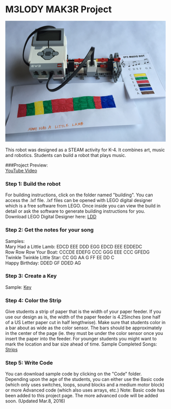 <h1>M3LODY MAK3R Project</h1>
<img src="https://raw.githubusercontent.com/droidsrobotics/projects/master/images/MainElements.JPG">

This robot was designed as a STEAM activity for K-4. It combines art, music and robotics. Students can build a robot that plays music.

###Project Preview: <br>
<a href="https://youtu.be/6ymDTEkohkw">YouTube Video<a>

### Step 1: Build the robot <br>
For building instructions, click on the folder named "building".  You can access the .lxf file.  .lxf files can be opened with LEGO digital designer which is a free software from LEGO.  Once inside you can view the build in detail or ask the software to generate building instructions for you. Download LEGO Digital Designer here: <a href="http://ldd.lego.com/">LDD</a>

### Step 2: Get the notes for your song <br>
  Samples: <br>
    Mary Had a Little Lamb: EDCD EEE DDD EGG EDCD EEE EDDEDC <br>
    Row Row Row Your Boat: CCCDE EDEFG CCC GGG EEE CCC GFEDG <br>
    Twinkle Twinkle Little Star: CC GG AA G FF EE DD C <br>
    Happy Birthday: DDED GF DDED AG <br>

### Step 3: Create a Key <br>
  Sample: <a href="https://github.com/droidsrobotics/projects/blob/master/images/Key.png">Key<a>

### Step 4: Color the Strip <br>
Give students a strip of paper that is the width of your paper feeder.  If you use our design as is, the width of the paper feeder is 4.25inches (one half of a US Letter paper cut in half lengthwise). Make sure that students color in a bar about as wide as the color sensor. The bars should be approximately in the center of the page (ie. they must be under the color sensor once you insert the paper into the feeder. For younger students you might want to mark the location and bar size ahead of time. Sample Completed Songs: <a href="https://github.com/droidsrobotics/projects/blob/master/images/SampleMusic.JPG">Strips<a>
  
### Step 5: Write Code <br>
You can download sample code by clicking on the "Code" folder. Depending upon the age of the students, you can either use the Basic code (which only uses switches, loops, sound blocks and a medium motor block) or more Advanced code (which also uses arrays, etc.)  Note: Basic code has been added to this project page. The more advanced code will be added soon. (Updated Mar.8, 2016)
   




